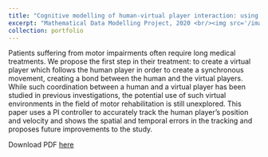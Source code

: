 ```yaml
---
title: "Cognitive modelling of human-virtual player interaction: using a PI controller to track motion"
excerpt: "Mathematical Data Modelling Project, 2020 <br/><img src='/images/mdm2_3.png'>"
collection: portfolio
---
```


Patients suffering from motor impairments often require long medical treatments. We propose the first step in their 
treatment: to create a virtual player which follows the human player in order to create a synchronous movement, 
creating a bond between the human and the virtual players. While such coordination between a human and a virtual 
player has been studied in previous investigations, the potential use of such virtual environments in the field of 
motor rehabilitation is still unexplored. This paper uses a PI controller to accurately track the human player’s 
position and velocity and shows the spatial and temporal errors in the tracking and proposes future improvements 
to the study.

Download PDF [here](http://vedang-joshi.github.io/files/mdm2_3.pdf)
